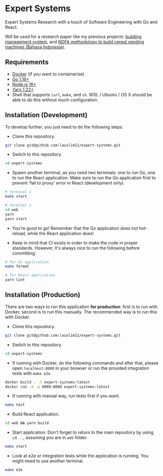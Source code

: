 # Expert Systems

Expert Systems Research with a touch of Software Engineering with Go and React.

Will be used for a research paper like my previous projects: [building management system](https://github.com/lauslim12/Asuna), and [NDFA methodology to build cereal vending machines (Bahasa Indonesia)](http://proceeding.unindra.ac.id/index.php/simponi/article/view/375).

## Requirements

- [Docker](https://www.docker.com/) (if you want to containerize)
- [Go 1.16+](https://golang.org/)
- [Node.js 16+](https://nodejs.org/en/)
- [Yarn 1.22+](https://yarnpkg.com/)
- Shell that supports `curl`, `make`, and `sh`. WSL / Ubuntu / OS X should be able to do this without much configuration.

## Installation (Development)

To develop further, you just need to do the following steps.

- Clone this repository.

```bash
git clone git@github.com:lauslim12/expert-systems.git
```

- Switch to this repository.

```bash
cd expert-systems
```

- Spawn another terminal, as you need two terminals: one to run Go, one to run the React application. Make sure to run the Go application first to prevent 'fail to proxy' error in React (development only).

```bash
# terminal 1
make start

# terminal 2
cd web
yarn
yarn start
```

- You're good to go! Remember that the Go application does not hot-reload, while the React application does!

- Keep in mind that CI exists in order to make the code in proper standards. However, it's always nice to run the following before committing:

```bash
# for Go application
make format

# for React application
yarn lint
```

## Installation (Production)

There are two ways to run this application **for production**: first is to run with Docker, second is to run this manually. The recommended way is to run this with Docker.

- Clone this repository.

```bash
git clone git@github.com:lauslim12/expert-systems.git
```

- Switch to this repository.

```bash
cd expert-systems
```

- If running with Docker, do the following commands and after that, please open `localhost:8080` in your browser or run the provided integration tests with `make e2e`.

```bash
docker build . -t expert-systems:latest
docker run -d -p 8080:8080 expert-systems:latest
```

- If running with manual way, run tests first if you want.

```bash
make test
```

- Build React application.

```bash
cd web && yarn build
```

- Start application. Don't forget to return to the main repository by using `cd ..`, assuming you are in `web` folder.

```bash
make start
```

- Look at e2e or integration tests while the application is running. You might need to use another terminal.

```bash
make e2e
```
